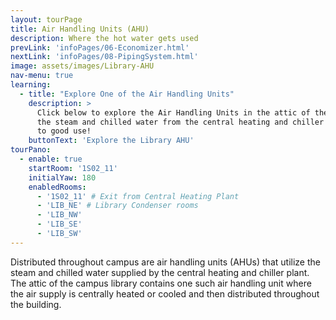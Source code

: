 ```yaml
---
layout: tourPage
title: Air Handling Units (AHU)
description: Where the hot water gets used
prevLink: 'infoPages/06-Economizer.html'
nextLink: 'infoPages/08-PipingSystem.html'
image: assets/images/Library-AHU
nav-menu: true
learning:
  - title: "Explore One of the Air Handling Units"
    description: >
      Click below to explore the Air Handling Units in the attic of the Library where
      the steam and chilled water from the central heating and chiller plant gets put
      to good use!
    buttonText: 'Explore the Library AHU'
tourPano:
  - enable: true
    startRoom: '1S02_11'
    initialYaw: 180
    enabledRooms:
      - '1S02_11' # Exit from Central Heating Plant
      - 'LIB_NE' # Library Condenser rooms
      - 'LIB_NW'
      - 'LIB_SE'
      - 'LIB_SW'
---
```

Distributed throughout campus are air handling units (AHUs) that utilize the steam and chilled water supplied by the central heating and chiller plant. The attic of the campus library contains one such air handling unit where the air supply is centrally heated or cooled and then distributed throughout the building.
